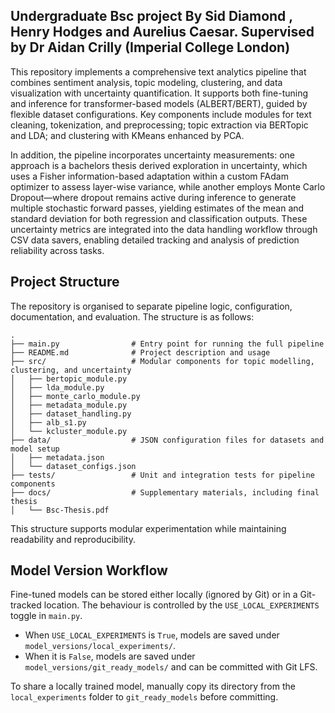 
## Undergraduate Bsc project By Sid Diamond , Henry Hodges and Aurelius Caesar. Supervised by Dr Aidan Crilly (Imperial College London)

This repository implements a comprehensive text analytics pipeline that combines sentiment analysis, topic modeling, clustering, and data visualization with uncertainty quantification. It supports both fine-tuning and inference for transformer-based models (ALBERT/BERT), guided by flexible dataset configurations. Key components include modules for text cleaning, tokenization, and preprocessing; topic extraction via BERTopic and LDA; and clustering with KMeans enhanced by PCA.

In addition, the pipeline incorporates uncertainty measurements: one approach is a bachelors thesis derived exploration in uncertainty, which uses a Fisher information-based adaptation within a custom FAdam optimizer to assess layer-wise variance, while another employs Monte Carlo Dropout—where dropout remains active during inference to generate multiple stochastic forward passes, yielding estimates of the mean and standard deviation for both regression and classification outputs. These uncertainty metrics are integrated into the data handling workflow through CSV data savers, enabling detailed tracking and analysis of prediction reliability across tasks.

## Project Structure

The repository is organised to separate pipeline logic, configuration, documentation, and evaluation. The structure is as follows:

```
.
├── main.py                # Entry point for running the full pipeline
├── README.md              # Project description and usage
├── src/                   # Modular components for topic modelling, clustering, and uncertainty
│   ├── bertopic_module.py
│   ├── lda_module.py
│   ├── monte_carlo_module.py
│   ├── metadata_module.py
│   ├── dataset_handling.py
│   ├── alb_s1.py
│   └── kcluster_module.py
├── data/                  # JSON configuration files for datasets and model setup
│   ├── metadata.json
│   └── dataset_configs.json
├── tests/                 # Unit and integration tests for pipeline components
├── docs/                  # Supplementary materials, including final thesis
│   └── Bsc-Thesis.pdf
```

This structure supports modular experimentation while maintaining readability and reproducibility.

## Model Version Workflow

Fine-tuned models can be stored either locally (ignored by Git) or in a
Git-tracked location. The behaviour is controlled by the `USE_LOCAL_EXPERIMENTS`
toggle in `main.py`.

* When `USE_LOCAL_EXPERIMENTS` is `True`, models are saved under
  `model_versions/local_experiments/`.
* When it is `False`, models are saved under
  `model_versions/git_ready_models/` and can be committed with Git LFS.

To share a locally trained model, manually copy its directory from the
`local_experiments` folder to `git_ready_models` before committing.



